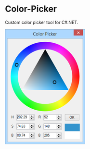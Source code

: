 # Color-Picker
Custom color picker tool for C#.NET.

![Image 1](https://github.com/LRih/Color-Picker/blob/master/images/image1.png)
